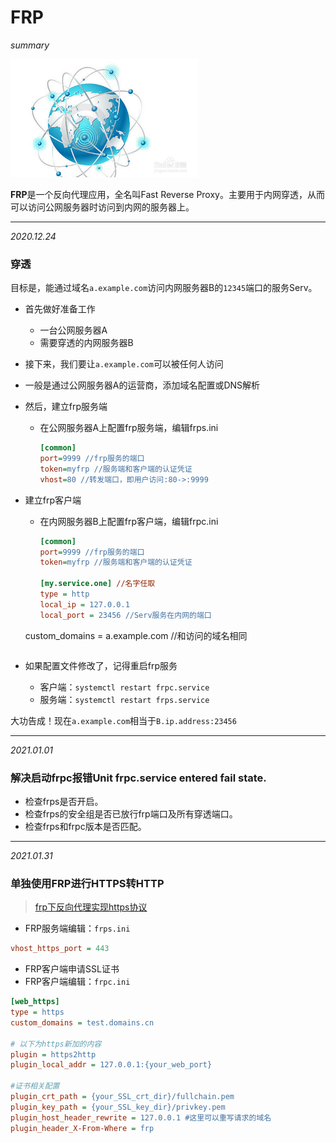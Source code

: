 # FRP

*summary*

<img src="FRP.assets/image-20201224101638100.png" alt="image-20201224101638100" style="zoom:60%;" />

**FRP**是一个反向代理应用，全名叫Fast Reverse Proxy。主要用于内网穿透，从而可以访问公网服务器时访问到内网的服务器上。

---

*2020.12.24*

### 穿透

目标是，能通过域名`a.example.com`访问内网服务器B的`12345`端口的服务Serv。

- 首先做好准备工作
  - 一台公网服务器A
  - 需要穿透的内网服务器B
- 接下来，我们要让`a.example.com`可以被任何人访问
  
- 一般是通过公网服务器A的运营商，添加域名配置或DNS解析
  
- 然后，建立frp服务端

  - 在公网服务器A上配置frp服务端，编辑frps.ini

    ``` ini
    [common]
    port=9999 //frp服务的端口
    token=myfrp //服务端和客户端的认证凭证
    vhost=80 //转发端口，即用户访问:80->:9999
    ```

- 建立frp客户端

  - 在内网服务器B上配置frp客户端，编辑frpc.ini

    ``` ini
    [common]
    port=9999 //frp服务的端口
    token=myfrp //服务端和客户端的认证凭证
    
    [my.service.one] //名字任取
    type = http
    local_ip = 127.0.0.1
    local_port = 23456 //Serv服务在内网的端口
  custom_domains = a.example.com //和访问的域名相同
    ```

- 如果配置文件修改了，记得重启frp服务
  - 客户端：`systemctl restart frpc.service`
  - 服务端：`systemctl restart frps.service`

大功告成！现在`a.example.com`相当于`B.ip.address:23456`

---

*2021.01.01*

### 解决启动frpc报错Unit frpc.service entered fail state.

- 检查frps是否开启。
- 检查frps的安全组是否已放行frp端口及所有穿透端口。
- 检查frps和frpc版本是否匹配。

---

*2021.01.31*

### 单独使用FRP进行HTTPS转HTTP

> [frp下反向代理实现https协议](https://www.cnblogs.com/shook/p/12790532.html)

- FRP服务端编辑：`frps.ini`

```ini
vhost_https_port = 443
```

- FRP客户端申请SSL证书
- FRP客户端编辑：`frpc.ini`

```ini
[web_https]
type = https
custom_domains = test.domains.cn

# 以下为https新加的内容
plugin = https2http
plugin_local_addr = 127.0.0.1:{your_web_port}

#证书相关配置
plugin_crt_path = {your_SSL_crt_dir}/fullchain.pem
plugin_key_path = {your_SSL_key_dir}/privkey.pem
plugin_host_header_rewrite = 127.0.0.1 #这里可以重写请求的域名
plugin_header_X-From-Where = frp
```

